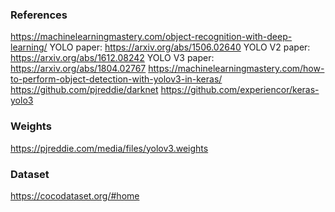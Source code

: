 ### References
https://machinelearningmastery.com/object-recognition-with-deep-learning/
YOLO paper: https://arxiv.org/abs/1506.02640
YOLO V2 paper: https://arxiv.org/abs/1612.08242
YOLO V3 paper: https://arxiv.org/abs/1804.02767
https://machinelearningmastery.com/how-to-perform-object-detection-with-yolov3-in-keras/
https://github.com/pjreddie/darknet
https://github.com/experiencor/keras-yolo3
### Weights
https://pjreddie.com/media/files/yolov3.weights

### Dataset
https://cocodataset.org/#home